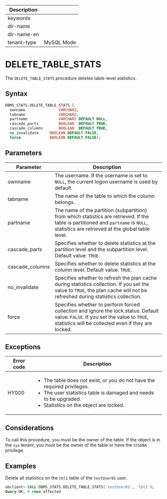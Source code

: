 | Description   |                 |
|---------------|-----------------|
| keywords      |                 |
| dir-name      |                 |
| dir-name-en   |                 |
| tenant-type   | MySQL Mode      |

# DELETE_TABLE_STATS

The `DELETE_TABLE_STATS` procedure deletes table-level statistics.

## Syntax

```sql
DBMS_STATS.DELETE_TABLE_STATS (
  ownname               VARCHAR2,
  tabname               VARCHAR2,
  partname              VARCHAR2 DEFAULT NULL,
  cascade_parts         BOOLEAN  DEFAULT TRUE,
  cascade_columns       BOOLEAN  DEFAULT TRUE,
  no_invalidate     BOOLEAN DEFAULT FALSE,
  force             BOOLEAN DEFAULT FALSE);
```



## Parameters

| Parameter | Description |
|-----------------|-----------------------------------------------------------------|
| ownname | The username. If the username is set to `NULL`, the current logon username is used by default.  |
| tabname | The name of the table to which the column belongs.  |
| partname | The name of the partition (subpartition) from which statistics are retrieved. If the table is partitioned and `partname` is `NULL`, statistics are retrieved at the global table level.  |
| cascade_parts | Specifies whether to delete statistics at the partition level and the subpartition level. Default value: `TRUE`.  |
| cascade_columns | Specifies whether to delete statistics at the column level. Default value: `TRUE`.  |
| no_invalidate | Specifies whether to refresh the plan cache during statistics collection. If you set the value to `TRUE`, the plan cache will not be refreshed during statistics collection.  |
| force | Specifies whether to perform forced collection and ignore the lock status. Default value: `FALSE`. If you set the value to `TRUE`, statistics will be collected even if they are locked.  |



## Exceptions

| Error code | Description |
|-----------|------------------|
| HY000 | <ul><li>The table does not exist, or you do not have the required privileges. </li> <li>The user statistics table is damaged and needs to be upgraded. </li><li>Statistics on the object are locked. </li></ul> |


## Considerations

To call this procedure, you must be the owner of the table. If the object is in the `sys` tenant, you must be the owner of the table or have the `SYSDBA` privilege.

## Examples

Delete all statistics on the `tbl1` table of the `testUser01` user.

```sql
obclient> CALL DBMS_STATS.DELETE_TABLE_STATS('testUser01', 'tbl1');
Query OK, 0 rows affected
```
